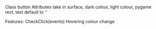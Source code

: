 Class button 
Attributes take in surface, dark colour, light colour, pygame rect, text default to ''

Features:
CheckClick(events)
Hovering colour change
